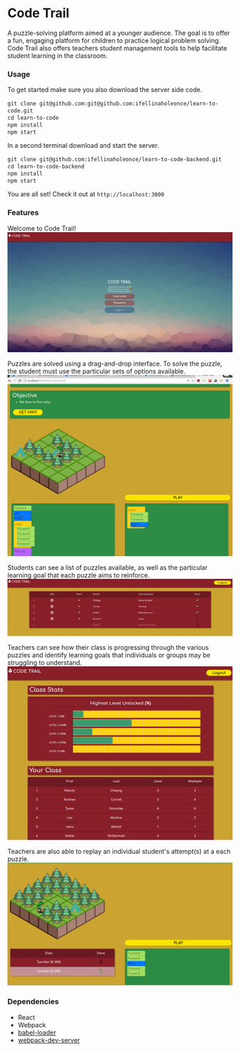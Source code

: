 Code Trail
=====================

A puzzle-solving platform aimed at a younger audience. The goal is to offer a fun, engaging platform for children to practice logical problem solving. Code Trail also offers teachers student management tools to help facilitate student learning in the classroom.

### Usage

To get started make sure you also download the server side code.

```
git clone git@github.com:git@github.com:ifellinaholeonce/learn-to-code.git
cd learn-to-code
npm install
npm start
```

In a second terminal download and start the server.

```
git clone git@github.com:ifellinaholeonce/learn-to-code-backend.git
cd learn-to-code-backend
npm install
npm start
```

You are all set! Check it out at `http://localhost:3000`

### Features

Welcome to Code Trail!
!["Screen shot of landing page"](https://github.com/ifellinaholeonce/learn-to-code/blob/master/docs/final-1.png)

Puzzles are solved using a drag-and-drop interface. To solve the puzzle, the student must use the particular sets of options available.
!["Screen shot of drag-and-drop interface"](https://github.com/ifellinaholeonce/learn-to-code/blob/master/docs/final-drag-drop.gif)

Students can see a list of puzzles available, as well as the particular learning goal that each puzzle aims to reinforce.
!["Screen shot of puzzle list"](https://github.com/ifellinaholeonce/learn-to-code/blob/master/docs/final-puzzle-list.png)

Teachers can see how their class is progressing through the various puzzles and identify learning goals that individuals or groups may be struggling to understand.
!["Screen shot of teacher view"](https://github.com/ifellinaholeonce/learn-to-code/blob/master/docs/Screenshot%20from%202018-03-27%2019-41-46.png)

Teachers are also able to replay an individual student's attempt(s) at a each puzzle.
!["Screen shot of replay"](https://github.com/ifellinaholeonce/learn-to-code/blob/master/docs/Screenshot%20from%202018-03-27%2019-42-25.png)

### Dependencies

* React
* Webpack
* [babel-loader](https://github.com/babel/babel-loader)
* [webpack-dev-server](https://github.com/webpack/webpack-dev-server)
